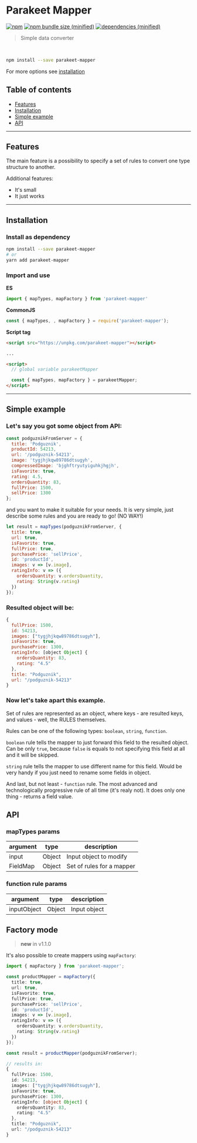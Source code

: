 # Parakeet Mapper

[![npm](https://img.shields.io/npm/v/parakeet-mapper.svg?style=flat-square)](https://www.npmjs.com/package/parakeet-mapper) 
[![npm bundle size (minified)](https://img.shields.io/bundlephobia/minzip/parakeet-mapper.svg?style=flat-square)]() [![dependencies (minified)](https://img.shields.io/badge/dependencies-none-yellow.svg?style=flat-square)]()

> Simple data converter

<br/>

```bash
npm install --save parakeet-mapper
```
For more options see [installation](#installation)

## Table of contents

- [Features](#features)
- [Installation](#installation)
- [Simple example](#simple-example)
- [API](#api)

---

## Features

The main feature is a possibility to specify a set of rules to convert one type structure to another.

Additional features:
* It's small
* It just works

---

## Installation

### Install as dependency

```bash
npm install --save parakeet-mapper
# or
yarn add parakeet-mapper
```

### Import and use

**ES**

```js
import { mapTypes, mapFactory } from 'parakeet-mapper'
```

**CommonJS**

```js
const { mapTypes, , mapFactory } = require('parakeet-mapper');
```

**Script tag**

```html
<script src="https://unpkg.com/parakeet-mapper"></script>

...

<script>
  // global variable parakeetMapper

  const { mapTypes, mapFactory } = parakeetMapper;
</script>
```

---

## Simple example

### Let's say you got some object from API:

```js
const podguznikFromServer = {
  title: 'Podguznik',
  productId: 54213,
  url: '/podguznik-54213',
  image: 'tygjhjkqw89786dtsugyh',
  compressedImage: 'bjghftryutyiguhkjhgjh',
  isFavorite: true,
  rating: 4.5,
  ordersQuantity: 83,
  fullPrice: 1500,
  sellPrice: 1300
};
```

and you want to make it suitable for your needs. It is very simple, just describe some rules and you are ready to go! (NO WAY!)

```js
let result = mapTypes(podguznikFromServer, {
  title: true,
  url: true,
  isFavorite: true,
  fullPrice: true,
  purchasePrice: 'sellPrice',
  id: 'productId',
  images: v => [v.image],
  ratingInfo: v => ({
    ordersQuantity: v.ordersQuantity,
    rating: String(v.rating)
  })
});
```

### Resulted object will be:

```js 
{
  fullPrice: 1500,
  id: 54213,
  images: ["tygjhjkqw89786dtsugyh"],
  isFavorite: true,
  purchasePrice: 1300,
  ratingInfo: [object Object] {
    ordersQuantity: 83,
    rating: "4.5"
  },
  title: "Podguznik",
  url: "/podguznik-54213"
}
```

### Now let's take apart this example.

Set of rules are represented as an object, where keys - are resulted keys, and values - well, the RULES themselves.

Rules can be one of the following types: `boolean`, `string`, `function`.

`boolean` rule tells the mapper to just forward this field to the resulted object. Can be only `true`, because `false` is equals to not specifying this field at all and it will be skipped.

`string` rule tells the mapper to use different name for this field. Would be very handy if you just need to rename some fields in object.

And last, but not least - `function` rule. The most advanced and technologically progressive rule of all time (it's realy not). It does only one thing - returns a field value.

## API

### mapTypes params

argument     | type          | description
-------------|---------------|--------------
input        | Object        | Input object to modify
FieldMap     | Object        | Set of rules for a mapper

### function rule params

argument     | type          | description
-------------|---------------|--------------
inputObject  | Object        | Input object

## Factory mode

> **new** in v1.1.0

It's also possible to create mappers using `mapFactory`:
```ts
import { mapFactory } from 'parakeet-mapper';

const productMapper = mapFactory({
  title: true,
  url: true,
  isFavorite: true,
  fullPrice: true,
  purchasePrice: 'sellPrice',
  id: 'productId',
  images: v => [v.image],
  ratingInfo: v => ({
    ordersQuantity: v.ordersQuantity,
    rating: String(v.rating)
  })
});
```

```ts
const result = productMapper(podguznikFromServer);

// results in:
{
  fullPrice: 1500,
  id: 54213,
  images: ["tygjhjkqw89786dtsugyh"],
  isFavorite: true,
  purchasePrice: 1300,
  ratingInfo: [object Object] {
    ordersQuantity: 83,
    rating: "4.5"
  },
  title: "Podguznik",
  url: "/podguznik-54213"
}
```
